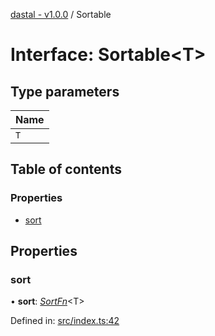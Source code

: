 [dastal - v1.0.0](../README.md) / Sortable

# Interface: Sortable<T\>

## Type parameters

| Name |
| :------ |
| `T` |

## Table of contents

### Properties

- [sort](sortable.md#sort)

## Properties

### sort

• **sort**: [*SortFn*](sortfn.md)<T\>

Defined in: [src/index.ts:42](https://github.com/havelessbemore/dastal/blob/27768c3/src/index.ts#L42)

